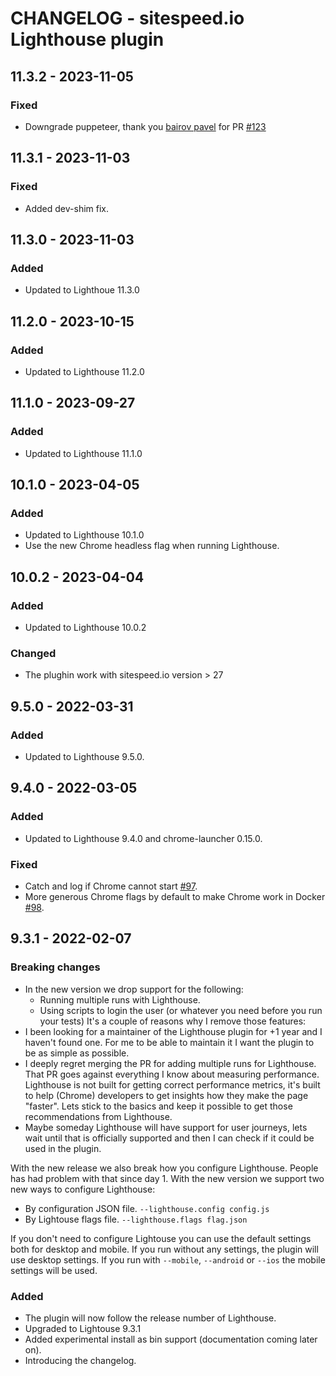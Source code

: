 # CHANGELOG - sitespeed.io Lighthouse plugin 


## 11.3.2 - 2023-11-05
### Fixed
* Downgrade puppeteer, thank you [bairov pavel](https://github.com/Amerousful) for PR [#123](https://github.com/sitespeedio/plugin-lighthouse/pull/123)

## 11.3.1 - 2023-11-03
### Fixed
* Added dev-shim fix.

## 11.3.0 - 2023-11-03
### Added
* Updated to Lighthoue 11.3.0

## 11.2.0 - 2023-10-15
### Added 
* Updated to Lighthouse 11.2.0

## 11.1.0 - 2023-09-27
### Added 
* Updated to Lighthouse 11.1.0

## 10.1.0 - 2023-04-05
### Added 
* Updated to Lighthouse 10.1.0
* Use the new Chrome headless flag when running Lighthouse.
## 10.0.2 - 2023-04-04
### Added
* Updated to Lighthouse 10.0.2

### Changed 
* The plughin work with sitespeed.io version > 27
## 9.5.0 - 2022-03-31
### Added
* Updated to Lighthouse 9.5.0.

## 9.4.0 - 2022-03-05
### Added
* Updated to Lighthouse 9.4.0 and chrome-launcher 0.15.0.
### Fixed
* Catch and log if Chrome cannot start [#97](https://github.com/sitespeedio/plugin-lighthouse/pull/97).
* More generous Chrome flags by default to make Chrome work in Docker [#98](https://github.com/sitespeedio/plugin-lighthouse/pull/98).
## 9.3.1 - 2022-02-07
### Breaking changes
* In the new version we drop support for the following:
  * Running multiple runs with Lighthouse. 
  * Using scripts to login the user (or whatever you need before you run your tests)
It's a couple of reasons why I remove those features:
* I been looking for a maintainer of the Lighthouse plugin for +1 year and I haven't found one. For me to be able to maintain it I want the plugin to be as simple as possible.
* I deeply regret merging the PR for adding multiple runs for Lighthouse. That PR goes against everything I know about measuring performance. Lighthouse is not built for getting correct performance metrics, it's built to help (Chrome) developers to get insights how they make the page "faster". Lets stick to the basics and keep it possible to get those recommendations from Lighthouse.
* Maybe someday Lighthouse will have support for user journeys, lets wait until that is officially supported and then I can check if it could be used in the plugin.

With the new release we also break how you configure Lighthouse. People has had problem with that since day 1. With the new version we support two new ways to configure Lighthouse:
- By configuration JSON file. `--lighthouse.config config.js`
- By Lightouse flags file. `--lighthouse.flags flag.json`

If you don't need to configure Lightouse you can use the default settings both for desktop and mobile. If you run without any settings, the plugin will use desktop settings. If you run with `--mobile`, `--android` or `--ios` the mobile settings will be used. 
### Added
* The plugin will now follow the release number of Lighthouse.
* Upgraded to Lightouse 9.3.1
* Added experimental install as bin support (documentation coming later on).
* Introducing the changelog.